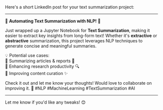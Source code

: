 Here's a short LinkedIn post for your text summarization project:  

---  

🚀 **Automating Text Summarization with NLP!** 📝  

Just wrapped up a Jupyter Notebook for **Text Summarization**, making it easier to extract key insights from long-form text! Whether it's **extractive** or **abstractive** summarization, this project leverages NLP techniques to generate concise and meaningful summaries.  

💡 Potential use cases:  
🔹 Summarizing articles & reports 📄  
🔹 Enhancing research productivity 🔍  
🔹 Improving content curation ✨  

Check it out and let me know your thoughts! Would love to collaborate on improving it. 🚀 #NLP #MachineLearning #TextSummarization #AI  

---  

Let me know if you'd like any tweaks! 😊
